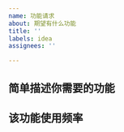 ```yaml
---
name: 功能请求
about: 期望有什么功能
title: ''
labels: idea
assignees: ''

---
```


## 简单描述你需要的功能


## 该功能使用频率
